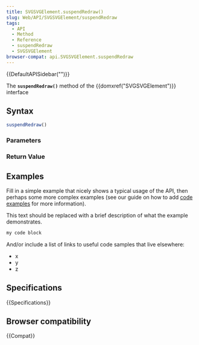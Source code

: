 ```yaml
---
title: SVGSVGElement.suspendRedraw()
slug: Web/API/SVGSVGElement/suspendRedraw
tags:
  - API
  - Method
  - Reference
  - suspendRedraw
  - SVGSVGElement
browser-compat: api.SVGSVGElement.suspendRedraw
---
```

{{DefaultAPISidebar("")}}

The **`suspendRedraw()`** method of the {{domxref("SVGSVGElement")}} interface 

## Syntax

```js
suspendRedraw()
```

### Parameters



### Return Value



## Examples

Fill in a simple example that nicely shows a typical usage of the API, then perhaps some more complex examples (see our guide on how to add [code examples](/en-US/docs/MDN/Contribute/Structures/Code_examples) for more information).

This text should be replaced with a brief description of what the example demonstrates.

```js
my code block
```

And/or include a list of links to useful code samples that live elsewhere:

*   x
*   y
*   z

## Specifications

{{Specifications}}

## Browser compatibility

{{Compat}}

